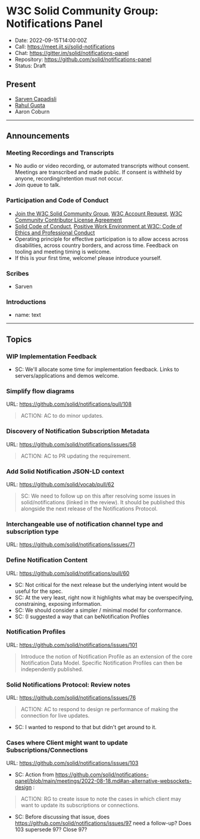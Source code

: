 # W3C Solid Community Group: Notifications Panel

* Date: 2022-09-15T14:00:00Z
* Call: https://meet.jit.si/solid-notifications
* Chat: https://gitter.im/solid/notifications-panel
* Repository: https://github.com/solid/notifications-panel
* Status: Draft


## Present
* [Sarven Capadisli](https://csarven.ca/#i)
* [Rahul Gupta](https://cxres.pages.dev)
* Aaron Coburn

---

## Announcements

### Meeting Recordings and Transcripts
* No audio or video recording, or automated transcripts without consent. Meetings are transcribed and made public. If consent is withheld by anyone, recording/retention must not occur.
* Join queue to talk.


### Participation and Code of Conduct
* [Join the W3C Solid Community Group](https://www.w3.org/community/solid/join), [W3C Account Request](http://www.w3.org/accounts/request), [W3C Community Contributor License Agreement](https://www.w3.org/community/about/agreements/cla/)
* [Solid Code of Conduct](https://github.com/solid/process/blob/main/code-of-conduct.md), [Positive Work Environment at W3C: Code of Ethics and Professional Conduct](https://www.w3.org/Consortium/cepc/)
* Operating principle for effective participation is to allow access across disabilities, across country borders, and across time. Feedback on tooling and meeting timing is welcome.
* If this is your first time, welcome! please introduce yourself.


### Scribes
* Sarven

### Introductions

* name: text

---

## Topics

### WIP Implementation Feedback
* SC: We'll allocate some time for implementation feedback. Links to servers/applications and demos welcome.


### Simplify flow diagrams
URL: https://github.com/solid/notifications/pull/108

>ACTION: AC to do minor updates.

### Discovery of Notification Subscription Metadata
URL: https://github.com/solid/notifications/issues/58

>ACTION: AC to PR updating the requirement.


### Add Solid Notification JSON-LD context
URL: https://github.com/solid/vocab/pull/62

>SC: We need to follow up on this after resolving some issues in solid/notifications (linked in the review). It should be published this alongside the next release of the Notifications Protocol.


### Interchangeable use of notification channel type and subscription type
URL: https://github.com/solid/notifications/issues/71


### Define Notification Content
URL: https://github.com/solid/notifications/pull/60

* SC: Not critical for the next release but the underlying intent would be useful for the spec.
* SC: At the very least, right now it highlights what may be overspecifying, constraining, exposing information.
* SC: We should consider a simpler / minimal model for conformance.
* SC: (I suggested a way that can beNotification Profiles

### Notification Profiles
URL: https://github.com/solid/notifications/issues/101

>Introduce the notion of Notification Profile as an extension of the core Notification Data Model.
>Specific Notification Profiles can then be independently published.


### Solid Notifications Protocol: Review notes
URL: https://github.com/solid/notifications/issues/76

>ACTION: AC to respond to design re performance of making the connection for live updates.

* SC: I wanted to respond to that but didn't get around to it.


### Cases where Client might want to update Subscriptions/Connections
URL: https://github.com/solid/notifications/issues/103

* SC: Action from https://github.com/solid/notifications-panel/blob/main/meetings/2022-08-18.md#an-alternative-websockets-design :

>ACTION: RG to create issue to note the cases in which client may want to update its subscriptions or connections.

* SC: Before discussing that issue, does https://github.com/solid/notifications/issues/97 need a follow-up? Does 103 supersede 97? Close 97?
